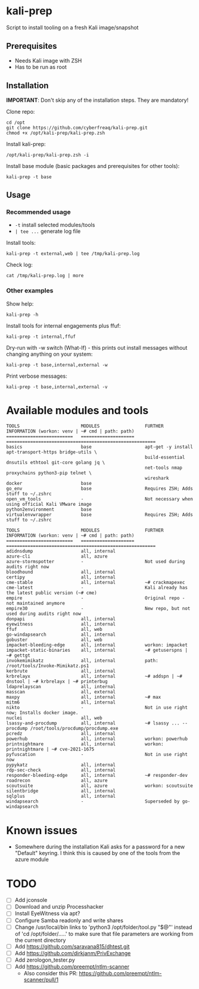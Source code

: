 # kali-prep
Script to install tooling on a fresh Kali image/snapshot

## Prerequisites
- Needs Kali image with ZSH
- Has to be run as root

## Installation  
  
**IMPORTANT**: Don't skip any of the installation steps. They are mandatory!  

Clone repo:  
```
cd /opt
git clone https://github.com/cyberfreaq/kali-prep.git
chmod +x /opt/kali-prep/kali-prep.zsh
```

Install kali-prep:
```
/opt/kali-prep/kali-prep.zsh -i
```

Install base module (basic packages and prerequisites for other tools):  
```
kali-prep -t base
```

## Usage
### Recommended usage
- `-t`        install selected modules/tools
- `| tee ...` generate log file  

Install tools:  
```
kali-prep -t external,web | tee /tmp/kali-prep.log
```

Check log:  
```
cat /tmp/kali-prep.log | more
```

### Other examples
Show help:  
```
kali-prep -h
```
  
Install tools for internal engagements plus ffuf:  
```
kali-prep -t internal,ffuf
```
  
Dry-run with -w switch (What-If) - this prints out install messages without changing anything on your system:
```
kali-prep -t base,internal,external -w
```

Print verbose messages:  
```
kali-prep -t base,internal,external -v
```

# Available modules and tools
```
TOOLS                       MODULES                 FURTHER INFORMATION (workon: venv | ~# cmd | path: path)
=========================   ====================    ========================================================
basics                      base                    apt-get -y install apt-transport-https bridge-utils \
                                                    build-essential dnsutils ethtool git-core golang jq \
                                                    net-tools nmap proxychains python3-pip telnet \
                                                    wireshark
docker                      base
go_env                      base                    Requires ZSH; Adds stuff to ~/.zshrc
open_vm_tools               -                       Not necessary when using official Kali VMware image
python2environment          base
virtualenvwrapper           base                    Requires ZSH; Adds stuff to ~/.zshrc

TOOLS                       MODULES                 FURTHER INFORMATION (workon: venv | ~# cmd | path: path)
=========================   ====================    ========================================================
adidnsdump                  all, internal
azure-cli                   all, azure
azure-stormspotter          -                       Not used during audits right now
bloodhound                  all, internal
certipy                     all, internal
cme-stable                  all, internal           ~# crackmapexec
cme-latest                  -                       Kali already has the latest public version (~# cme)
empire                      -                       Original repo - not maintained anymore
empire30                    -                       New repo, but not used during audits right now
donpapi                     all, internal           
eyewitness                  all, internal
ffuf                        all, web
go-windapsearch             all, internal
gobuster                    all, web
impacket-bleeding-edge      all, internal           workon: impacket
impacket-static-binaries    all, internal           ~# getuserspns | ~# gettgt
invokemimikatz              all, internal           path: /root/tools/Invoke-Mimikatz.ps1
kerbrute                    all, internal
krbrelayx                   all, internal           ~# addspn | ~# dnstool | ~# krbrelayx | ~# printerbug
ldaprelayscan               all, internal           
masscan                     all, external
maxpy                       all, internal           ~# max
mitm6                       all, internal
nikto                       -                       Not in use right now; Installs docker image.
nuclei                      all, web 
lsassy-and-procdump         all, internal           ~# lsassy ... --procdump /root/tools/procdump/procdump.exe
pcredz                      all, internal           
powerhub                    all, internal           workon: powerhub
printnightmare              all, internal           workon: printnightmare | ~# cve-2021-1675
pyfuscation                 -                       Not in use right now
pypykatz                    all, internal 
rdp-sec-check               all, internal 
responder-bleeding-edge     all, internal           ~# responder-dev
roadrecon                   all, azure 
scoutsuite                  all, azure              workon: scoutsuite
silentbridge                all, internal 
sqlplus                     all, internal
windapsearch                -                       Superseded by go-windapsearch
```

# Known issues
- Somewhere during the installation Kali asks for a password for a new "Default" keyring. I think this is caused by one of the tools from the azure module

# TODO
- [ ] Add jconsole
- [ ] Download and unzip Processhacker
- [ ] Install EyeWitness via apt?
- [ ] Configure Samba readonly and write shares
- [ ] Change /usr/local/bin links to 'python3 /opt/folder/tool.py "$@"' instead of 'cd /opt/folder/.....' to make sure that file parameters are working from the current directory
- [ ] Add https://github.com/saravana815/dhtest.git
- [ ] Add https://github.com/dirkjanm/PrivExchange
- [ ] Add zerologon_tester.py
- [ ] Add https://github.com/preempt/ntlm-scanner
  - Also consider this PR: https://github.com/preempt/ntlm-scanner/pull/1
